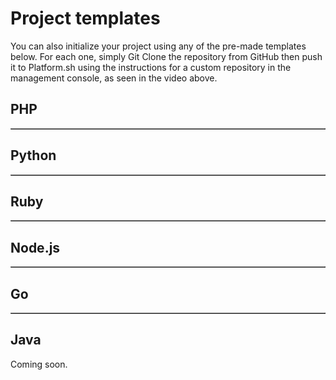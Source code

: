 # Project templates

You can also initialize your project using any of the pre-made templates below.  For each one, simply Git Clone the repository from GitHub then push it to Platform.sh using the instructions for a custom repository in the management console, as seen in the video above.

## PHP

<div>
    <table id="phpTemplate" border="1">
    <tbody></tbody>
    </table>
</div>

<script>
makeTemplateTable("php", "phpTemplate");
</script>

## Python

<div>
    <table id="pythonTemplate" border="1">
    <tbody></tbody>
    </table>
</div>

<script>
makeTemplateTable("python", "pythonTemplate");
</script>

## Ruby

<div>
    <table id="rubyTemplate" border="1">
    <tbody></tbody>
    </table>
</div>

<script>
makeTemplateTable("ruby", "rubyTemplate");
</script>

## Node.js

<div>
    <table id="nodejsTemplate" border="1">
    <tbody></tbody>
    </table>
</div>

<script>
makeTemplateTable("nodejs", "nodejsTemplate");
</script>


## Go

<div>
    <table id="goTemplate" border="1">
    <tbody></tbody>
    </table>
</div>

<script>
makeTemplateTable("go", "goTemplate");
</script>


## Java

Coming soon.

